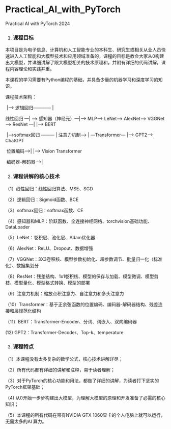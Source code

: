 # Practical_AI_with_PyTorch
Practical AI with PyTorch 2024

1. ### 课程目标

本项目是为电子信息、计算机和人工智能专业的本科生、研究生或相关从业人员快速进入人工智能和大模型技术和应用领域准备的，课程的目标是教会大家从0构建出大模型，并详细讲解了跟大模型相关的技术原理和，并附有详细的代码讲解，课程内容理论和实践并重。

本课程的学习需要有Python编程的基础，并具备少量的机器学习和深度学习的知识。

课程技术架构：

​                   |—>  逻辑回归————   | 

线性回归 —| —> 感知器（神经元）—|—> MLP—> LeNet—> AlexNet—> VGGNet—> ResNet  —|                               |—> BERT

​                   |—>softmax回归 ———  |                                                                   注意力机制——> |  —Transformer—  |—> GPT2—> ChatGPT

​                                                                                                                                    位置编码——>|                               |—> Vision Transformer

​                                                                                                                            编码器-解码器——>|               

2. ### 课程讲解的核心技术

（1）线性回归：线性回归算法、MSE、SGD

（2）逻辑回归：Sigmoid函数、BCE

（3）softmax回归：softmax函数、CE

（4）感知器和MLP：阶跃函数、全连接神经网络、torchvision基础功能、DataLoader

（5）LeNet：卷积层、池化层、Adam优化器

（6）AlexNet：ReLU、Dropout、数据增强

（7）VGGNet：3X3卷积核、模型参数初始化、超参数调节、批量归一化（标准化）、数据集划分

（8）ResNet：残差结构、1x1卷积核、模型的保存与加载、模型微调、模型剪枝、模型量化、模型格式转换、模型的部署

（9）注意力机制：缩放点积注意力、自注意力和多头注意力

（10）Transformer：基于正余弦函数的位置编码、编码器-解码器结构、残差连接和层规范化结构

（11）BERT：Transformer-Encoder、分词、词嵌入、双向编码器

  (12)  GPT2：Transformer-Decoder、Top-k、temperature

3. ### 课程特点

（1）本课程没有太多复杂的数学公式，核心技术讲解详尽；

（2）所有代码都有详细的讲解和注释，易于读者理解；

（3）对于PyTorch的核心功能和用法，都做了详细的讲解，为读者打下坚实的PyTorch框架基础；

（4)  从0开始一步步构建出大模型，为理解大模型的原理和开发准备了必需的核心知识；

（5）本课程的所有代码在带有NVIDIA GTX 1060显卡的个人电脑上就可以运行，无需太多的AI 算力。



​                                                                                                    

​                                                                                             



​                                 
